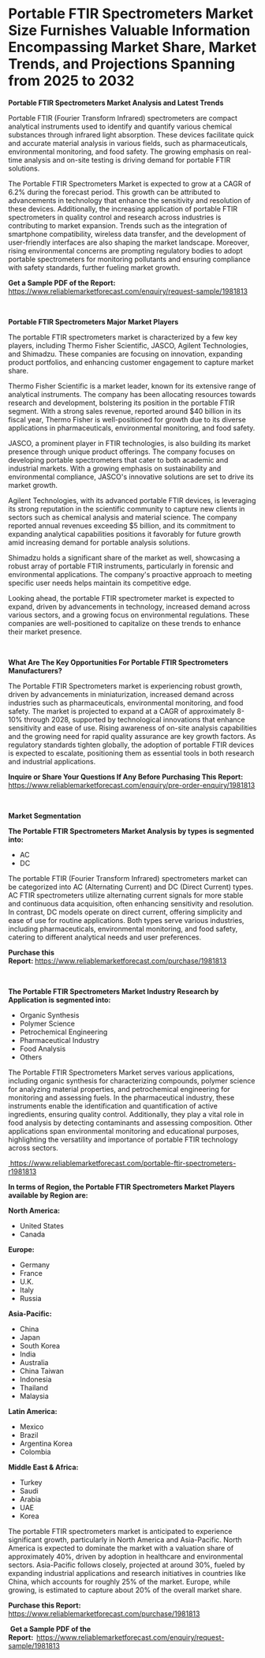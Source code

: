 <p><h1>Portable FTIR Spectrometers Market Size Furnishes Valuable Information Encompassing Market Share, Market Trends, and Projections Spanning from 2025 to 2032</h1></p><p><strong>Portable FTIR Spectrometers Market Analysis and Latest Trends</strong></p>
<p><p>Portable FTIR (Fourier Transform Infrared) spectrometers are compact analytical instruments used to identify and quantify various chemical substances through infrared light absorption. These devices facilitate quick and accurate material analysis in various fields, such as pharmaceuticals, environmental monitoring, and food safety. The growing emphasis on real-time analysis and on-site testing is driving demand for portable FTIR solutions.</p><p>The Portable FTIR Spectrometers Market is expected to grow at a CAGR of 6.2% during the forecast period. This growth can be attributed to advancements in technology that enhance the sensitivity and resolution of these devices. Additionally, the increasing application of portable FTIR spectrometers in quality control and research across industries is contributing to market expansion. Trends such as the integration of smartphone compatibility, wireless data transfer, and the development of user-friendly interfaces are also shaping the market landscape. Moreover, rising environmental concerns are prompting regulatory bodies to adopt portable spectrometers for monitoring pollutants and ensuring compliance with safety standards, further fueling market growth.</p></p>
<p><strong>Get a Sample PDF of the Report:&nbsp;</strong> <a href="https://www.reliablemarketforecast.com/enquiry/request-sample/1981813?utm_campaign=2778&utm_medium=2&utm_source=Github&utm_content=ia&utm_term=12042025&utm_id=portable-ftir-spectrometers">https://www.reliablemarketforecast.com/enquiry/request-sample/1981813</a></p>
<p>&nbsp;</p>
<p><strong>Portable FTIR Spectrometers Major Market Players</strong></p>
<p><p>The portable FTIR spectrometers market is characterized by a few key players, including Thermo Fisher Scientific, JASCO, Agilent Technologies, and Shimadzu. These companies are focusing on innovation, expanding product portfolios, and enhancing customer engagement to capture market share.</p><p>Thermo Fisher Scientific is a market leader, known for its extensive range of analytical instruments. The company has been allocating resources towards research and development, bolstering its position in the portable FTIR segment. With a strong sales revenue, reported around $40 billion in its fiscal year, Thermo Fisher is well-positioned for growth due to its diverse applications in pharmaceuticals, environmental monitoring, and food safety.</p><p>JASCO, a prominent player in FTIR technologies, is also building its market presence through unique product offerings. The company focuses on developing portable spectrometers that cater to both academic and industrial markets. With a growing emphasis on sustainability and environmental compliance, JASCO's innovative solutions are set to drive its market growth.</p><p>Agilent Technologies, with its advanced portable FTIR devices, is leveraging its strong reputation in the scientific community to capture new clients in sectors such as chemical analysis and material science. The company reported annual revenues exceeding $5 billion, and its commitment to expanding analytical capabilities positions it favorably for future growth amid increasing demand for portable analysis solutions.</p><p>Shimadzu holds a significant share of the market as well, showcasing a robust array of portable FTIR instruments, particularly in forensic and environmental applications. The company's proactive approach to meeting specific user needs helps maintain its competitive edge.</p><p>Looking ahead, the portable FTIR spectrometer market is expected to expand, driven by advancements in technology, increased demand across various sectors, and a growing focus on environmental regulations. These companies are well-positioned to capitalize on these trends to enhance their market presence.</p></p>
<p>&nbsp;</p>
<p><strong>What Are The Key Opportunities For Portable FTIR Spectrometers Manufacturers?</strong></p>
<p><p>The Portable FTIR Spectrometers market is experiencing robust growth, driven by advancements in miniaturization, increased demand across industries such as pharmaceuticals, environmental monitoring, and food safety. The market is projected to expand at a CAGR of approximately 8-10% through 2028, supported by technological innovations that enhance sensitivity and ease of use. Rising awareness of on-site analysis capabilities and the growing need for rapid quality assurance are key growth factors. As regulatory standards tighten globally, the adoption of portable FTIR devices is expected to escalate, positioning them as essential tools in both research and industrial applications.</p></p>
<p><strong>Inquire or Share Your Questions If Any Before Purchasing This Report:</strong> <a href="https://www.reliablemarketforecast.com/enquiry/pre-order-enquiry/1981813?utm_campaign=2778&utm_medium=2&utm_source=Github&utm_content=ia&utm_term=12042025&utm_id=portable-ftir-spectrometers">https://www.reliablemarketforecast.com/enquiry/pre-order-enquiry/1981813</a></p>
<p>&nbsp;</p>
<p><strong>Market Segmentation</strong></p>
<p><strong>The Portable FTIR Spectrometers Market Analysis by types is segmented into:</strong></p>
<p><ul><li>AC</li><li>DC</li></ul></p>
<p><p>The portable FTIR (Fourier Transform Infrared) spectrometers market can be categorized into AC (Alternating Current) and DC (Direct Current) types. AC FTIR spectrometers utilize alternating current signals for more stable and continuous data acquisition, often enhancing sensitivity and resolution. In contrast, DC models operate on direct current, offering simplicity and ease of use for routine applications. Both types serve various industries, including pharmaceuticals, environmental monitoring, and food safety, catering to different analytical needs and user preferences.</p></p>
<p><strong>Purchase this Report:&nbsp;</strong><a href="https://www.reliablemarketforecast.com/purchase/1981813?utm_campaign=2778&utm_medium=2&utm_source=Github&utm_content=ia&utm_term=12042025&utm_id=portable-ftir-spectrometers">https://www.reliablemarketforecast.com/purchase/1981813</a></p>
<p>&nbsp;</p>
<p><strong>The Portable FTIR Spectrometers Market Industry Research by Application is segmented into:</strong></p>
<p><ul><li>Organic Synthesis</li><li>Polymer Science</li><li>Petrochemical Engineering</li><li>Pharmaceutical Industry</li><li>Food Analysis</li><li>Others</li></ul></p>
<p><p>The Portable FTIR Spectrometers Market serves various applications, including organic synthesis for characterizing compounds, polymer science for analyzing material properties, and petrochemical engineering for monitoring and assessing fuels. In the pharmaceutical industry, these instruments enable the identification and quantification of active ingredients, ensuring quality control. Additionally, they play a vital role in food analysis by detecting contaminants and assessing composition. Other applications span environmental monitoring and educational purposes, highlighting the versatility and importance of portable FTIR technology across sectors.</p></p>
<p><a href="https://www.reliablemarketforecast.com/portable-ftir-spectrometers-r1981813?utm_campaign=2778&utm_medium=2&utm_source=Github&utm_content=ia&utm_term=12042025&utm_id=portable-ftir-spectrometers">&nbsp;https://www.reliablemarketforecast.com/portable-ftir-spectrometers-r1981813</a></p>
<p><strong>In terms of Region, the Portable FTIR Spectrometers Market Players available by Region are:</strong></p>
<p>
    <p> <strong> North America: </strong>
        <ul>
            <li>United States</li>
            <li>Canada</li>
        </ul>
        </p> 
    <p> <strong> Europe: </strong>
        <ul>
            <li>Germany</li>
            <li>France</li>
            <li>U.K.</li>
            <li>Italy</li>
            <li>Russia</li>
        </ul>
        </p> 
    <p> <strong> Asia-Pacific: </strong>
        <ul>
            <li>China</li>
            <li>Japan</li>
            <li>South Korea</li>
            <li>India</li>
            <li>Australia</li>
            <li>China Taiwan</li>
            <li>Indonesia</li>
            <li>Thailand</li>
            <li>Malaysia</li>
        </ul>
        </p> 
    <p> <strong> Latin America: </strong>
        <ul>
            <li>Mexico</li>
            <li>Brazil</li>
            <li>Argentina Korea</li>
            <li>Colombia</li>
        </ul>
        </p> 
    <p> <strong> Middle East & Africa: </strong>
        <ul>
            <li>Turkey</li>
            <li>Saudi</li>
            <li>Arabia</li>
            <li>UAE</li>
            <li>Korea</li>
        </ul>
    </p>
    </p>
<p><p>The portable FTIR spectrometers market is anticipated to experience significant growth, particularly in North America and Asia-Pacific. North America is expected to dominate the market with a valuation share of approximately 40%, driven by adoption in healthcare and environmental sectors. Asia-Pacific follows closely, projected at around 30%, fueled by expanding industrial applications and research initiatives in countries like China, which accounts for roughly 25% of the market. Europe, while growing, is estimated to capture about 20% of the overall market share.</p></p>
<p><strong>Purchase this Report: </strong><a href="https://www.reliablemarketforecast.com/purchase/1981813?utm_campaign=2778&utm_medium=2&utm_source=Github&utm_content=ia&utm_term=12042025&utm_id=portable-ftir-spectrometers">https://www.reliablemarketforecast.com/purchase/1981813</a></p>
<p>&nbsp;<strong>Get a Sample PDF of the Report:&nbsp;&nbsp;</strong><a href="https://www.reliablemarketforecast.com/enquiry/request-sample/1981813?utm_campaign=2778&utm_medium=2&utm_source=Github&utm_content=ia&utm_term=12042025&utm_id=portable-ftir-spectrometers">https://www.reliablemarketforecast.com/enquiry/request-sample/1981813</a></p>
<p><strong></strong></p>
<p><p></p><p></p><p></p></p>